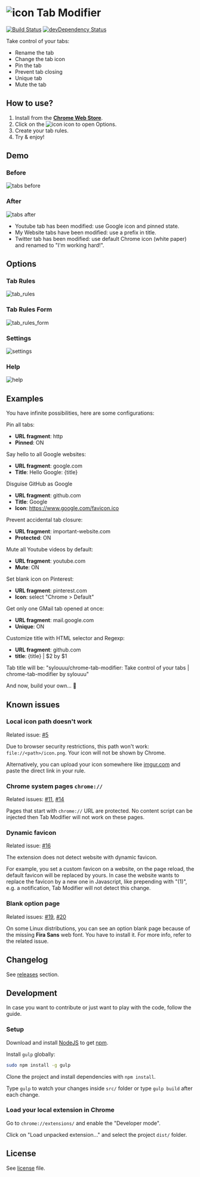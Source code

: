 # <img src="dist/img/icon_32.png" alt="icon"> Tab Modifier

[![Build Status](http://img.shields.io/travis/sylouuu/chrome-tab-modifier.svg?style=flat)](https://travis-ci.org/sylouuu/chrome-tab-modifier)
[![devDependency Status](http://img.shields.io/david/dev/sylouuu/chrome-tab-modifier.svg?style=flat)](https://david-dm.org/sylouuu/chrome-tab-modifier#info=devDependencies)

Take control of your tabs:

* Rename the tab
* Change the tab icon
* Pin the tab
* Prevent tab closing
* Unique tab
* Mute the tab

## How to use?

1. Install from the **[Chrome Web Store](https://chrome.google.com/webstore/detail/hcbgadmbdkiilgpifjgcakjehmafcjai/)**.
2. Click on the <img src="dist/img/icon_16.png" alt="icon"> icon to open Options.
3. Create your tab rules.
4. Try & enjoy!

## Demo

### Before

<img src="screenshots/tabs+before.png" alt="tabs before">

### After

<img src="screenshots/tabs+after.png" alt="tabs after">

* Youtube tab has been modified: use Google icon and pinned state.
* My Website tabs have been modified: use a prefix in title.
* Twitter tab has been modified: use default Chrome icon (white paper) and renamed to "I'm working hard!".

## Options

### Tab Rules

<img src="screenshots/tab_rules.png" alt="tab_rules">

### Tab Rules Form

<img src="screenshots/tab_rules_form.png" alt="tab_rules_form">

### Settings

<img src="screenshots/settings.png" alt="settings">

### Help

<img src="screenshots/help.png" alt="help">

## Examples

You have infinite possibilities, here are some configurations:

Pin all tabs:

* **URL fragment**: http
* **Pinned**: ON

Say hello to all Google websites:

* **URL fragment**: google.com
* **Title**: Hello Google: {title}

Disguise GitHub as Google

* **URL fragment**: github.com
* **Title**: Google
* **Icon**: https://www.google.com/favicon.ico

Prevent accidental tab closure:

* **URL fragment**: important-website.com
* **Protected**: ON

Mute all Youtube videos by default:

* **URL fragment**: youtube.com
* **Mute**: ON

Set blank icon on Pinterest:

* **URL fragment**: pinterest.com
* **Icon**: select "Chrome > Default"

Get only one GMail tab opened at once:

* **URL fragment**: mail.google.com
* **Unique**: ON

Customize title with HTML selector and Regexp:

* **URL fragment**: github.com
* **title**: {title} | $2 by $1

Tab title will be: "sylouuu/chrome-tab-modifier: Take control of your tabs | chrome-tab-modifier by sylouuu"

And now, build your own... :muscle:

## Known issues

### Local icon path doesn't work

Related issue: [#5](https://github.com/sylouuu/chrome-tab-modifier/issues/5)

Due to browser security restrictions, this path won't work: `file://<path>/icon.png`.
Your icon will not be shown by Chrome.

Alternatively, you can upload your icon somewhere like [imgur.com](http://imgur.com/) and paste the direct link in your rule.

### Chrome system pages `chrome://`

Related issues: [#11](https://github.com/sylouuu/chrome-tab-modifier/issues/11), [#14](https://github.com/sylouuu/chrome-tab-modifier/issues/14)

Pages that start with `chrome://` URL are protected. No content script can be injected then Tab Modifier will not work on these pages.

### Dynamic favicon

Related issue: [#16](https://github.com/sylouuu/chrome-tab-modifier/issues/16)

The extension does not detect website with dynamic favicon.

For example, you set a custom favicon on a website, on the page reload, the default favicon will be replaced by yours.
In case the website wants to replace the favicon by a new one in Javascript, like prepending with "(1)", e.g. a notification,
Tab Modifier will not detect this change.

### Blank option page

Related issues: [#19](https://github.com/sylouuu/chrome-tab-modifier/issues/19), [#20](https://github.com/sylouuu/chrome-tab-modifier/issues/20)

On some Linux distributions, you can see an option blank page because of the missing **Fira Sans** web font. You have to install it. 
For more info, refer to the related issue.

## Changelog

See [releases](https://github.com/sylouuu/chrome-tab-modifier/releases) section.

## Development

In case you want to contribute or just want to play with the code, follow the guide.

### Setup

Download and install [NodeJS](http://nodejs.org/download/) to get [npm](https://www.npmjs.org/).

Install `gulp` globally:

```bash
sudo npm install -g gulp
```

Clone the project and install dependencies with `npm install`.

Type `gulp` to watch your changes inside `src/` folder or type `gulp build` after each change.

### Load your local extension in Chrome

Go to `chrome://extensions/` and enable the "Developer mode".

Click on "Load unpacked extension..." and select the project `dist/` folder.

## License

See [license](LICENSE.md) file.
